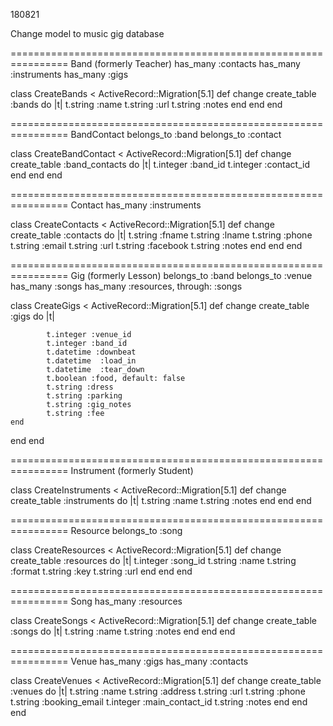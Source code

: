 180821

Change model to music gig database

================================================================
Band (formerly Teacher)
	has_many :contacts
	has_many :instruments
	has_many :gigs

class CreateBands < ActiveRecord::Migration[5.1]
  def change
    create_table :bands do |t|
      t.string :name
      t.string :url
      t.string :notes
    end
  end
end
 
================================================================
BandContact
	belongs_to :band
	belongs_to :contact

class CreateBandContact < ActiveRecord::Migration[5.1]
  def change
    create_table :band_contacts do |t|
      t.integer :band_id
      t.integer :contact_id
    end
  end
end
 
================================================================
Contact
	has_many :instruments

class CreateContacts < ActiveRecord::Migration[5.1]
  def change
    create_table :contacts do |t|
      t.string :fname
      t.string :lname
      t.string :phone
      t.string :email
      t.string :url
      t.string :facebook
      t.string :notes
    end
  end
end

================================================================
Gig (formerly Lesson)
	belongs_to :band
	belongs_to :venue
	has_many :songs
	has_many :resources, through: :songs

class CreateGigs < ActiveRecord::Migration[5.1]
  def change
    create_table :gigs do |t|
 
			t.integer :venue_id
			t.integer :band_id
			t.datetime :downbeat
			t.datetime	:load_in
			t.datetime	:tear_down
			t.boolean :food, default: false
			t.string :dress
			t.string :parking
			t.string :gig_notes
			t.string :fee
    end
  end
end

================================================================
Instrument (formerly Student)

class CreateInstruments < ActiveRecord::Migration[5.1]
  def change
    create_table :instruments do |t|
      t.string :name
      t.string :notes
    end
  end
end


================================================================
Resource
	belongs_to :song

class CreateResources < ActiveRecord::Migration[5.1]
  def change
    create_table :resources do |t|
      t.integer :song_id
      t.string :name
      t.string :format
      t.string :key
      t.string :url
    end
  end
end

================================================================
Song
	has_many :resources

class CreateSongs < ActiveRecord::Migration[5.1]
  def change
    create_table :songs do |t|
      t.string :name
      t.string :notes
    end
  end
end


================================================================
Venue
	has_many :gigs
	has_many :contacts

class CreateVenues < ActiveRecord::Migration[5.1]
  def change
    create_table :venues do |t|
      t.string :name
      t.string :address
      t.string :url
      t.string :phone
      t.string :booking_email
      t.integer :main_contact_id
			t.string :notes
    end
  end
end

